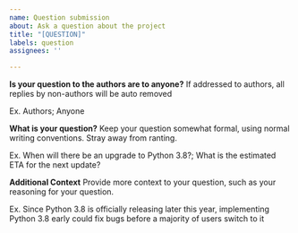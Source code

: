 ```yaml
---
name: Question submission
about: Ask a question about the project
title: "[QUESTION]"
labels: question
assignees: ''

---
```


**Is your question to the authors are to anyone?**
If addressed to authors, all replies by non-authors will be auto removed

Ex. Authors; Anyone

**What is your question?**
Keep your question somewhat formal, using normal writing conventions.  Stray away from ranting.

Ex. When will there be an upgrade to Python 3.8?; What is the estimated ETA for the next update?

**Additional Context**
Provide more context to your question, such as your reasoning for your question.

Ex. Since Python 3.8 is officially releasing later this year, implementing Python 3.8 early could fix bugs before a majority of users switch to it
